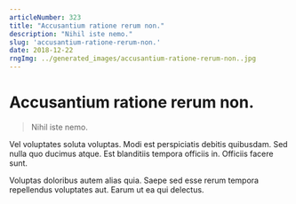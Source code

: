 ```yaml
---
articleNumber: 323
title: "Accusantium ratione rerum non."
description: "Nihil iste nemo."
slug: 'accusantium-ratione-rerum-non.'
date: 2018-12-22
rngImg: ../generated_images/accusantium-ratione-rerum-non..jpg
---
```


# Accusantium ratione rerum non.

> Nihil iste nemo.

Vel voluptates soluta voluptas. Modi est perspiciatis debitis quibusdam. Sed nulla quo ducimus atque. Est blanditiis tempora officiis in. Officiis facere sunt.
 Voluptas doloribus autem alias quia. Saepe sed esse rerum tempora repellendus voluptates aut. Earum ut ea qui delectus.
